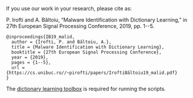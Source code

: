 ﻿If you use our work in your research, please cite as:

P. Irofti and A. Băltoiu, “Malware Identification with Dictionary Learning,” in 27th European Signal Processing Conference, 2019, pp. 1--5.

```
@inproceedings{IB19_malid,
  author = {Irofti, P. and Băltoiu, A.},
  title = {Malware Identification with Dictionary Learning},
  booktitle = {27th European Signal Processing Conference},
  year = {2019},
  pages = {1--5},
  url = {https://cs.unibuc.ro//~pirofti/papers/IroftiBăltoiu19_malid.pdf}
}
```

The [dictionary learning toolbox](https://github.com/pirofti/dl-box) is required for running the scripts.